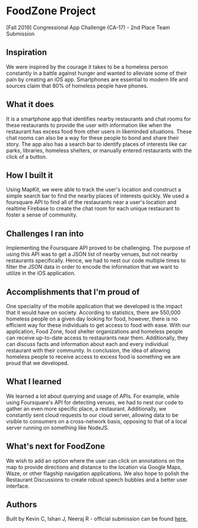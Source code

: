 # FoodZone Project

[Fall 2019] Congressional App Challenge (CA-17) - 2nd Place Team Submission

## Inspiration
We were inspired by the courage it takes to be a homeless person constantly in a battle against hunger and wanted to alleviate some of their pain by creating an iOS app. Smartphones are essential to modern life and sources claim that 80% of homeless people have phones.

## What it does
It is a smartphone app that identifies nearby restaurants and chat rooms for these restaurants to provide the user with information like when the restaurant has excess food from other users in likeminded situations. These chat rooms can also be a way for these people to bond and share their story. The app also has a search bar to identify places of interests like car parks, libraries, homeless shelters, or manually entered restaurants with the click of a button.

## How I built it
Using MapKit, we were able to track the user's location and construct a simple search bar to find the nearby places of interests quickly. We used a foursquare API to find all of the restaurants near a user's location and realtime Firebase to create the chat room for each unique restaurant to foster a sense of community.

## Challenges I ran into
Implementing the Foursquare API proved to be challenging. The purpose of using this API was to get a JSON list of nearby venues, but not nearby restaurants specifically. Hence, we had to nest our code multiple times to filter the JSON data in order to encode the information that we want to utilize in the iOS application.

## Accomplishments that I'm proud of
One speciality of the mobile application that we developed is the impact that it would have on society. According to statistics, there are 550,000 homeless people on a given day looking for food, however, there is no efficient way for these individuals to get access to food with ease. With our application, Food Zone, food shelter organizations and homeless people can receive up-to-date access to restaurants near them. Additionally, they can discuss facts and information about each and every individual restaurant with their community. In conclusion, the idea of allowing homeless people to receive access to excess food is something we are proud that we developed.


## What I learned
We learned a lot about querying and usage of APIs. For example, while using Foursquare's API for detecting venues, we had to nest our code to gather an even more specific place, a restaurant.
Additionally, we constantly sent cloud requests to our cloud server, allowing data to be visible to consumers on a cross-network basis, opposing to that of a local server running on something like NodeJS.


## What's next for FoodZone

We wish to add an option where the user can click on annotations on the map to provide directions and distance to the location via Google Maps, Waze, or other flagship navigation applications. We also hope to polish the Restaurant Discussions to create robust speech bubbles and a better user interface.

## Authors
Built by Kevin C, Ishan J, Neeraj R - official submission can be found [here.](https://www.youtube.com/watch?v=3Bog5Lgk7Rs&feature=youtu.be)
